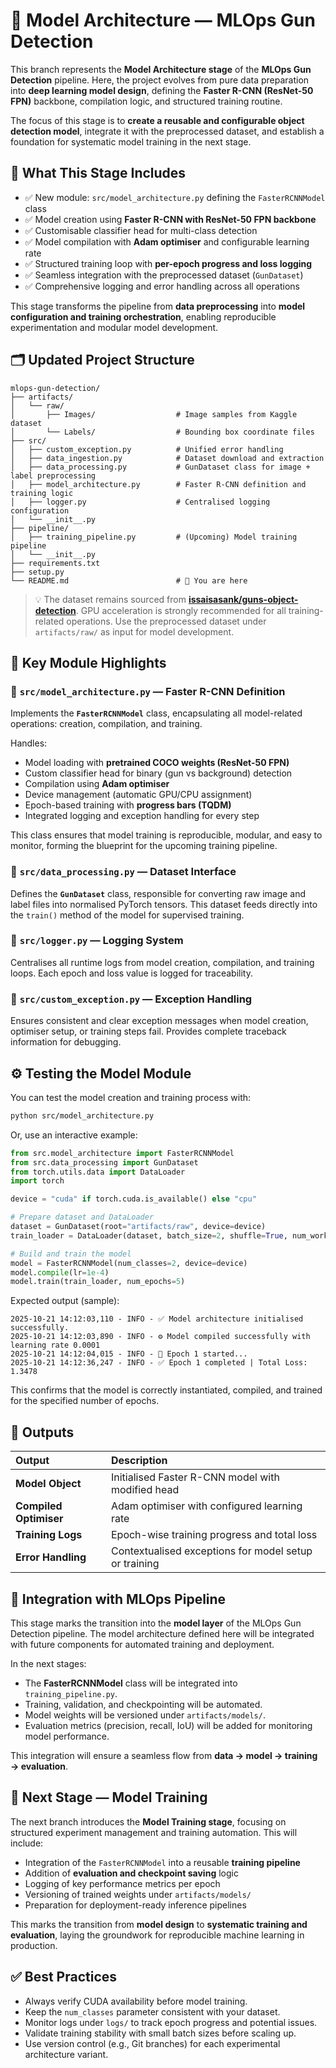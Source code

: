 # 🧠 **Model Architecture — MLOps Gun Detection**

This branch represents the **Model Architecture stage** of the **MLOps Gun Detection** pipeline.
Here, the project evolves from pure data preparation into **deep learning model design**, defining the **Faster R-CNN (ResNet-50 FPN)** backbone, compilation logic, and structured training routine.

The focus of this stage is to **create a reusable and configurable object detection model**, integrate it with the preprocessed dataset, and establish a foundation for systematic model training in the next stage.

## 🧾 **What This Stage Includes**

* ✅ New module: `src/model_architecture.py` defining the `FasterRCNNModel` class
* ✅ Model creation using **Faster R-CNN with ResNet-50 FPN backbone**
* ✅ Customisable classifier head for multi-class detection
* ✅ Model compilation with **Adam optimiser** and configurable learning rate
* ✅ Structured training loop with **per-epoch progress and loss logging**
* ✅ Seamless integration with the preprocessed dataset (`GunDataset`)
* ✅ Comprehensive logging and error handling across all operations

This stage transforms the pipeline from **data preprocessing** into **model configuration and training orchestration**, enabling reproducible experimentation and modular model development.

## 🗂️ **Updated Project Structure**

```text
mlops-gun-detection/
├── artifacts/
│   └── raw/
│       ├── Images/                  # Image samples from Kaggle dataset
│       └── Labels/                  # Bounding box coordinate files
├── src/
│   ├── custom_exception.py          # Unified error handling
│   ├── data_ingestion.py            # Dataset download and extraction
│   ├── data_processing.py           # GunDataset class for image + label preprocessing
│   ├── model_architecture.py        # Faster R-CNN definition and training logic
│   ├── logger.py                    # Centralised logging configuration
│   └── __init__.py
├── pipeline/
│   ├── training_pipeline.py         # (Upcoming) Model training pipeline
│   └── __init__.py
├── requirements.txt
├── setup.py
└── README.md                        # 📖 You are here
```

> 💡 The dataset remains sourced from [**issaisasank/guns-object-detection**](https://www.kaggle.com/datasets/issaisasank/guns-object-detection).
> GPU acceleration is strongly recommended for all training-related operations.
> Use the preprocessed dataset under `artifacts/raw/` as input for model development.

## 🧩 **Key Module Highlights**

### 🔹 `src/model_architecture.py` — Faster R-CNN Definition

Implements the **`FasterRCNNModel`** class, encapsulating all model-related operations:
creation, compilation, and training.

Handles:

* Model loading with **pretrained COCO weights (ResNet-50 FPN)**
* Custom classifier head for binary (gun vs background) detection
* Compilation using **Adam optimiser**
* Device management (automatic GPU/CPU assignment)
* Epoch-based training with **progress bars (TQDM)**
* Integrated logging and exception handling for every step

This class ensures that model training is reproducible, modular, and easy to monitor, forming the blueprint for the upcoming training pipeline.

### 🔹 `src/data_processing.py` — Dataset Interface

Defines the **`GunDataset`** class, responsible for converting raw image and label files into normalised PyTorch tensors.
This dataset feeds directly into the `train()` method of the model for supervised training.

### 🔹 `src/logger.py` — Logging System

Centralises all runtime logs from model creation, compilation, and training loops.
Each epoch and loss value is logged for traceability.

### 🔹 `src/custom_exception.py` — Exception Handling

Ensures consistent and clear exception messages when model creation, optimiser setup, or training steps fail.
Provides complete traceback information for debugging.

## ⚙️ **Testing the Model Module**

You can test the model creation and training process with:

```bash
python src/model_architecture.py
```

Or, use an interactive example:

```python
from src.model_architecture import FasterRCNNModel
from src.data_processing import GunDataset
from torch.utils.data import DataLoader
import torch

device = "cuda" if torch.cuda.is_available() else "cpu"

# Prepare dataset and DataLoader
dataset = GunDataset(root="artifacts/raw", device=device)
train_loader = DataLoader(dataset, batch_size=2, shuffle=True, num_workers=0)

# Build and train the model
model = FasterRCNNModel(num_classes=2, device=device)
model.compile(lr=1e-4)
model.train(train_loader, num_epochs=5)
```

Expected output (sample):

```
2025-10-21 14:12:03,110 - INFO - ✅ Model architecture initialised successfully.
2025-10-21 14:12:03,890 - INFO - ⚙️ Model compiled successfully with learning rate 0.0001
2025-10-21 14:12:04,015 - INFO - 🚀 Epoch 1 started...
2025-10-21 14:12:36,247 - INFO - ✅ Epoch 1 completed | Total Loss: 1.3478
```

This confirms that the model is correctly instantiated, compiled, and trained for the specified number of epochs.

## 🧠 **Outputs**

| Output                 | Description                                           |
| :--------------------- | :---------------------------------------------------- |
| **Model Object**       | Initialised Faster R-CNN model with modified head     |
| **Compiled Optimiser** | Adam optimiser with configured learning rate          |
| **Training Logs**      | Epoch-wise training progress and total loss           |
| **Error Handling**     | Contextualised exceptions for model setup or training |

## 🧩 **Integration with MLOps Pipeline**

This stage marks the transition into the **model layer** of the MLOps Gun Detection pipeline.
The model architecture defined here will be integrated with future components for automated training and deployment.

In the next stages:

* The **FasterRCNNModel** class will be integrated into `training_pipeline.py`.
* Training, validation, and checkpointing will be automated.
* Model weights will be versioned under `artifacts/models/`.
* Evaluation metrics (precision, recall, IoU) will be added for monitoring model performance.

This integration will ensure a seamless flow from **data → model → training → evaluation**.

## 🚀 **Next Stage — Model Training**

The next branch introduces the **Model Training stage**, focusing on structured experiment management and training automation.
This will include:

* Integration of the `FasterRCNNModel` into a reusable **training pipeline**
* Addition of **evaluation and checkpoint saving** logic
* Logging of key performance metrics per epoch
* Versioning of trained weights under `artifacts/models/`
* Preparation for deployment-ready inference pipelines

This marks the transition from **model design** to **systematic training and evaluation**, laying the groundwork for reproducible machine learning in production.

## ✅ **Best Practices**

* Always verify CUDA availability before model training.
* Keep the `num_classes` parameter consistent with your dataset.
* Monitor logs under `logs/` to track epoch progress and potential issues.
* Validate training stability with small batch sizes before scaling up.
* Use version control (e.g., Git branches) for each experimental architecture variant.
